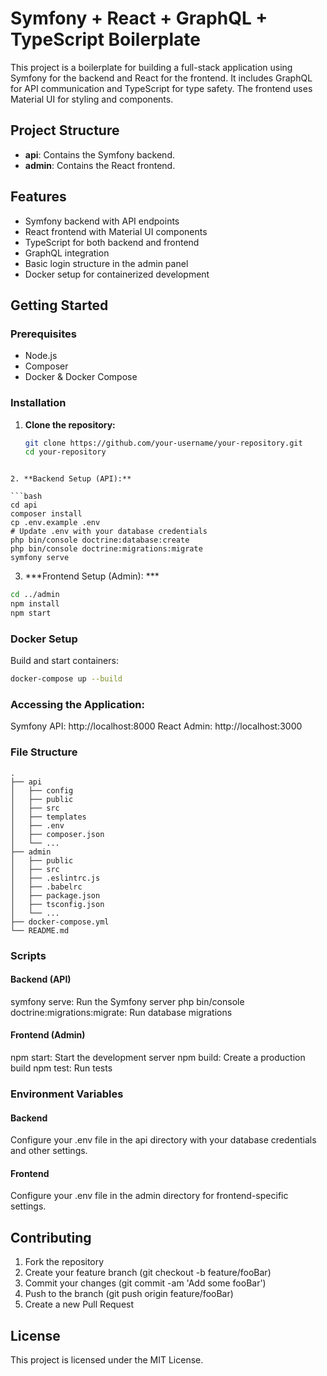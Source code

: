 # Symfony + React + GraphQL + TypeScript Boilerplate

This project is a boilerplate for building a full-stack application using Symfony for the backend and React for the frontend. It includes GraphQL for API communication and TypeScript for type safety. The frontend uses Material UI for styling and components.

## Project Structure

- **api**: Contains the Symfony backend.
- **admin**: Contains the React frontend.

## Features

- Symfony backend with API endpoints
- React frontend with Material UI components
- TypeScript for both backend and frontend
- GraphQL integration
- Basic login structure in the admin panel
- Docker setup for containerized development

## Getting Started

### Prerequisites

- Node.js
- Composer
- Docker & Docker Compose

### Installation

1. **Clone the repository:**

   ```bash
   git clone https://github.com/your-username/your-repository.git
   cd your-repository
  ```   

2. **Backend Setup (API):**

  ```bash
  cd api
  composer install
  cp .env.example .env
  # Update .env with your database credentials
  php bin/console doctrine:database:create
  php bin/console doctrine:migrations:migrate
  symfony serve
  ```

3. ***Frontend Setup (Admin): ***

  ```bash
  cd ../admin
  npm install
  npm start
  ```

### Docker Setup

Build and start containers:

  ```bash
  docker-compose up --build
  ```

### Accessing the Application:

Symfony API: http://localhost:8000
React Admin: http://localhost:3000


### File Structure
  ```
  .
  ├── api
  │   ├── config
  │   ├── public
  │   ├── src
  │   ├── templates
  │   ├── .env
  │   ├── composer.json
  │   └── ...
  ├── admin
  │   ├── public
  │   ├── src
  │   ├── .eslintrc.js
  │   ├── .babelrc
  │   ├── package.json
  │   ├── tsconfig.json
  │   └── ...
  ├── docker-compose.yml
  └── README.md
  ```

### Scripts

#### Backend (API)

symfony serve: Run the Symfony server
php bin/console doctrine:migrations:migrate: Run database migrations

#### Frontend (Admin)
npm start: Start the development server
npm build: Create a production build
npm test: Run tests

### Environment Variables
#### Backend
Configure your .env file in the api directory with your database credentials and other settings.
#### Frontend
Configure your .env file in the admin directory for frontend-specific settings.

## Contributing
1. Fork the repository
2. Create your feature branch (git checkout -b feature/fooBar)
3. Commit your changes (git commit -am 'Add some fooBar')
4. Push to the branch (git push origin feature/fooBar)
5. Create a new Pull Request

## License
This project is licensed under the MIT License.